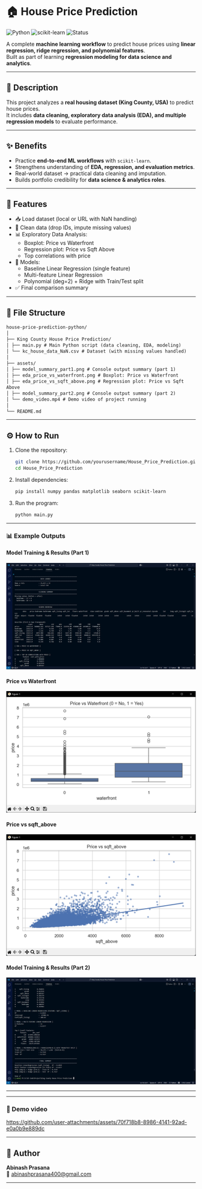 # 🏠 House Price Prediction

![Python](https://img.shields.io/badge/Python-3.8%2B-blue) 
![scikit-learn](https://img.shields.io/badge/scikit--learn-ML-orange)
![Status](https://img.shields.io/badge/Status-Completed-success)

A complete **machine learning workflow** to predict house prices using **linear regression, ridge regression, and polynomial features**.  
Built as part of learning **regression modeling for data science and analytics**.

---

## 📝 Description
This project analyzes a **real housing dataset (King County, USA)** to predict house prices.  
It includes **data cleaning, exploratory data analysis (EDA), and multiple regression models** to evaluate performance.

---

## ✨ Benefits
- Practice **end-to-end ML workflows** with `scikit-learn`.  
- Strengthens understanding of **EDA, regression, and evaluation metrics**.  
- Real-world dataset → practical data cleaning and imputation.  
- Builds portfolio credibility for **data science & analytics roles**.  

---

## 🔑 Features
- 📥 Load dataset (local or URL with NaN handling)  
- 🧹 Clean data (drop IDs, impute missing values)  
- 📊 Exploratory Data Analysis:  
  - Boxplot: Price vs Waterfront  
  - Regression plot: Price vs Sqft Above  
  - Top correlations with price  
- 🤖 Models:  
  - Baseline Linear Regression (single feature)  
  - Multi-feature Linear Regression  
  - Polynomial (deg=2) + Ridge with Train/Test split  
- ✅ Final comparison summary  

---

## 📂 File Structure
```
house-price-prediction-python/
│
├── King County House Price Prediction/
│ ├── main.py # Main Python script (data cleaning, EDA, modeling)
│ └── kc_house_data_NaN.csv # Dataset (with missing values handled)
│
├── assets/
│ ├── model_summary_part1.png # Console output summary (part 1)
│ ├── eda_price_vs_waterfront.png # Boxplot: Price vs Waterfront
│ ├── eda_price_vs_sqft_above.png # Regression plot: Price vs Sqft Above
│ ├── model_summary_part2.png # Console output summary (part 2)
│ └── demo_video.mp4 # Demo video of project running
│
└── README.md
```

---

## ⚙️ How to Run
1. Clone the repository:
   ```bash
   git clone https://github.com/yourusername/House_Price_Prediction.git
   cd House_Price_Prediction
   ```

2. Install dependencies:
   ```bash
   pip install numpy pandas matplotlib seaborn scikit-learn
   ```

3. Run the program:
   ```bash
   python main.py
   ```

---

### 📊 Example Outputs

#### Model Training & Results (Part 1)
![Model Summary Part 1](assets/model_summary_part1.png)

#### Price vs Waterfront
![Price vs Waterfront](assets/eda_price_vs_waterfront.png)

#### Price vs sqft_above
![Price vs sqft_above](assets/eda_price_vs_sqft_above.png)

#### Model Training & Results (Part 2)
![Model Summary Part 2](assets/model_summary_part2.png)


---

---

### 🎥 Demo video

https://github.com/user-attachments/assets/70f718b8-8986-4141-92ad-e0a0b9e889dc

---

## 👤 Author
**Abinash Prasana**  
📧 abinashprasana400@gmail.com  

---
